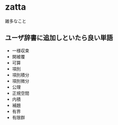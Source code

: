 # zatta
雑多なこと


## ユーザ辞書に追加しといたら良い単語

+ 一様収束
+ 開被覆
+ 可算
+ 項別
+ 項別積分
+ 項別微分
+ 公理
+ 正規空間
+ 内積
+ 補題
+ 有界
+ 有限群
